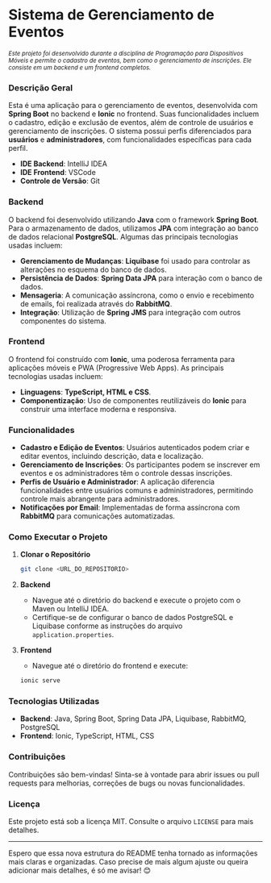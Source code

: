 # Sistema de Gerenciamento de Eventos

<sub>*Este projeto foi desenvolvido durante a disciplina de Programação para Dispositivos Móveis e permite o cadastro de eventos, bem como o gerenciamento de inscrições. Ele consiste em um backend e um frontend completos.*</sub>

### Descrição Geral

Esta é uma aplicação para o gerenciamento de eventos, desenvolvida com **Spring Boot** no backend e **Ionic** no frontend. Suas funcionalidades incluem o cadastro, edição e exclusão de eventos, além de controle de usuários e gerenciamento de inscrições. O sistema possui perfis diferenciados para **usuários** e **administradores**, com funcionalidades específicas para cada perfil.

- **IDE Backend**: IntelliJ IDEA
- **IDE Frontend**: VSCode
- **Controle de Versão**: Git

### Backend

O backend foi desenvolvido utilizando **Java** com o framework **Spring Boot**. Para o armazenamento de dados, utilizamos **JPA** com integração ao banco de dados relacional **PostgreSQL**. Algumas das principais tecnologias usadas incluem:

- **Gerenciamento de Mudanças**: **Liquibase** foi usado para controlar as alterações no esquema do banco de dados.
- **Persistência de Dados**: **Spring Data JPA** para interação com o banco de dados.
- **Mensageria**: A comunicação assíncrona, como o envio e recebimento de emails, foi realizada através do **RabbitMQ**.
- **Integração**: Utilização de **Spring JMS** para integração com outros componentes do sistema.

### Frontend

O frontend foi construído com **Ionic**, uma poderosa ferramenta para aplicações móveis e PWA (Progressive Web Apps). As principais tecnologias usadas incluem:

- **Linguagens**: **TypeScript, HTML e CSS**.
- **Componentização**: Uso de componentes reutilizáveis do **Ionic** para construir uma interface moderna e responsiva.

### Funcionalidades

- **Cadastro e Edição de Eventos**: Usuários autenticados podem criar e editar eventos, incluindo descrição, data e localização.
- **Gerenciamento de Inscrições**: Os participantes podem se inscrever em eventos e os administradores têm o controle dessas inscrições.
- **Perfis de Usuário e Administrador**: A aplicação diferencia funcionalidades entre usuários comuns e administradores, permitindo controle mais abrangente para administradores.
- **Notificações por Email**: Implementadas de forma assíncrona com **RabbitMQ** para comunicações automatizadas.

### Como Executar o Projeto

1. **Clonar o Repositório**
   ```bash
   git clone <URL_DO_REPOSITORIO>
   ```
2. **Backend**
    - Navegue até o diretório do backend e execute o projeto com o Maven ou IntelliJ IDEA.
    - Certifique-se de configurar o banco de dados PostgreSQL e Liquibase conforme as instruções do arquivo `application.properties`.

3. **Frontend**
    - Navegue até o diretório do frontend e execute:
   ```bash
   ionic serve
   ```

### Tecnologias Utilizadas

- **Backend**: Java, Spring Boot, Spring Data JPA, Liquibase, RabbitMQ, PostgreSQL
- **Frontend**: Ionic, TypeScript, HTML, CSS

### Contribuições

Contribuições são bem-vindas! Sinta-se à vontade para abrir issues ou pull requests para melhorias, correções de bugs ou novas funcionalidades.

### Licença

Este projeto está sob a licença MIT. Consulte o arquivo `LICENSE` para mais detalhes.

---
Espero que essa nova estrutura do README tenha tornado as informações mais claras e organizadas. Caso precise de mais algum ajuste ou queira adicionar mais detalhes, é só me avisar! 😊

